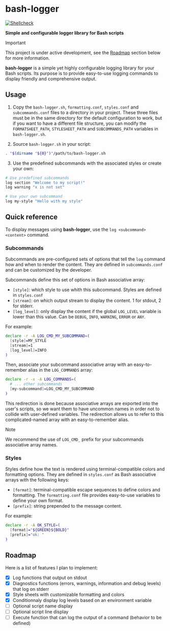 # bash-logger

[![Shellcheck](https://github.com/flobsh/bash-logger/actions/workflows/shellcheck.yml/badge.svg?branch=main)](https://github.com/flobsh/bash-logger/actions/workflows/shellcheck.yml)

**Simple and configurable logger library for Bash scripts**

> [!IMPORTANT]
> This project is under active development, see the [Roadmap](#roadmap) section below for more information.

**bash-logger** is a simple yet highly configurable logging library for your Bash scripts. Its purpose is to provide easy-to-use logging commands to display friendly and comprehensive output.

## Usage

1. Copy the `bash-logger.sh`, `formatting.conf`, `styles.conf` and `subcommands.conf` files to a directory in your project.
These three files must be in the same directory for the default configuration to work, but if you want to have a 
different file structure, you can modify the `FORMATSHEET_PATH`, `STYLESHEET_PATH` and `SUBCOMMANDS_PATH` variables in `bash-logger.sh`.

2. Source `bash-logger.sh` in your script:
```bash
. "$(dirname "${0}")"/path/to/bash-logger.sh
```

3. Use the predefined subcommands with the associated styles or create your own:
```bash
# Use predefined subcommands
log section "Welcome to my script!"
log warning "x is not set"

# Use your own subcommand
log my-style "Hello with my style"
```

## Quick reference

To display messages using **bash-logger**, use the `log <subcommand> <content>` command.

### Subcommands

Subcommands are pre-configured sets of options that tell the `log` command how and when to render the content. They are defined in `subcommands.conf` and can be customized by the developer.

Subcommands define this set of options in Bash associative array:
- `[style]`: which style to use whith this subcommand. Styles are defined in `styles.conf`
- `[stream]`: on which output stream to display the content. 1 for stdout, 2 for stderr.
- `[log_level]`: only display the content if the global `LOG_LEVEL` variable is lower than this value. Can be `DEBUG`, `INFO`, `WARNING`, `ERROR` or `ANY`.

For example:
```bash
declare -r -A LOG_CMD_MY_SUBCOMMAND=(
  [style]=MY_STYLE
  [stream]=1
  [log_level]=INFO
)
```

Then, associate your subcommand associative array with an easy-to-remember alias in the `LOG_COMMANDS` array:
```bash
declare -r -x -A LOG_COMMANDS=(
  # ... other subcommands
  [my-subcommand]=LOG_CMD_MY_SUBCOMMAND
)
```

This redirection is done because associative arrays are exported into the user's scripts, so we want them to have uncommon names in order not to collide with user-defined variables. The redirection allows us to refer to this complicated-named array with an easy-to-remember alias.

> [!NOTE]
> We recommend the use of `LOG_CMD_` prefix for your subcommands associative array names.

### Styles

Styles define how the text is rendered using terminal-compatible colors and formatting options. They are defined in `styles.conf` as Bash associative arrays with the following keys:
- `[format]`: terminal-compatible escape sequences to define colors and formatting. The `formatting.conf` file provides easy-to-use variables to define your own format.
- `[prefix]`: string prepended to the message content.

For example:
```bash
declare -r -A OK_STYLE=(
  [format]="${GREEN}${BOLD}"
  [prefix]="ok: "
)
```

## Roadmap

Here is a list of features I plan to implement:

- [x] Log functions that output on stdout
- [x] Diagnostics functions (errors, warnings, information and debug levels) that log on stderr
- [x] Style sheets with customizable formatting and colors
- [x] Conditionnaly display log levels based on an environment variable
- [ ] Optional script name display
- [ ] Optional script line display
- [ ] Execute function that can log the output of a command (behavior to be defined)
